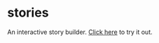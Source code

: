 # stories

An interactive story builder. [Click here](https://mburrows02.github.io/stories/) to try it out.
